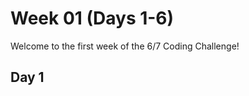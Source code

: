 # Week 01 (Days 1-6)

Welcome to the first week of the 6/7 Coding Challenge!

## Day 1

<!-- This will be filled with your first day's progress -->
